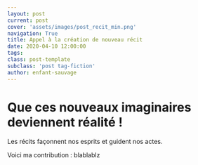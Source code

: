 ```yaml
---
layout: post
current: post
cover: 'assets/images/post_recit_min.png'
navigation: True
title: Appel à la création de nouveau récit
date: 2020-04-10 12:00:00
tags:
class: post-template
subclass: 'post tag-fiction'
author: enfant-sauvage
---
```


# Que ces nouveaux imaginaires deviennent réalité !

Les récits façonnent nos esprits et guident nos actes. 

Voici ma contribution : 
blablablz


